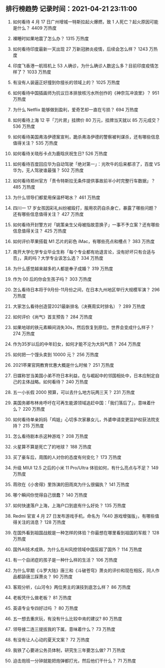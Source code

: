 
## 排行榜趋势 记录时间：2021-04-21 23:11:00
  
  1. 如何看待 4 月 17 日广州增城一特斯拉起火爆燃，致 1 人死亡？起火原因可能是什么？ 4409 万热度
    
  2. 裸睡时如果地震了怎么办？ 1315 万热度
    
  3. 如何看待印度最新一天出现 27 万新冠肺炎疫情，后续会怎么样？ 1243 万热度
    
  4. 印度飞香港一航班机上 53 人确诊，为什么确诊人数这么多？目前印度疫情怎样了？ 1033 万热度
    
  5. 有没有人装逼正好撞到你擅长的领域上的？ 1025 万热度
    
  6. 如何看待中国插画师为抗议日本排放核污水所创作的《神奈氚冲浪里》？ 951 万热度
    
  7. 为什么 Netflix 能够做到盈利，爱奇艺却一直在亏损？ 694 万热度
    
  8. 如何看待上海 12 平「刀片房」挂牌价 80 万元，挂牌当天就以 85 万元成交？ 536 万热度
    
  9. 如何看待美国弗洛伊德案宣判，跪杀弗洛伊德的警察被判谋杀，还有哪些信息值得关注？ 535 万热度
    
  10. 如何看待关晓彤卡点为鹿晗庆祝生日? 526 万热度
    
  11. 如何看待百度回应华为自动驾驶「绝对第一」：光吹牛的后来都凉了，百度 VS 华为，无人驾驶谁最强？ 502 万热度
    
  12. 如何看待郑州官方「责令特斯拉无条件提供事故前半小时完整行车数据」？ 485 万热度
    
  13. 为什么领导们都爱用保温杯喝水？ 461 万热度
    
  14. 四川一 17 岁女孩因彩礼纠纷被殴打，服用农药自杀身亡，暴露了哪些问题？还有哪些信息值得关注？ 427 万热度
    
  15. 如何看待开封警方对「姚策亲生父母被指故意换子」一事不予立案？还有哪些信息值得关注？ 425 万热度
    
  16. 如何评价苹果搭载 M1 芯片的彩色 iMac，有哪些亮点和槽点？ 383 万热度
    
  17. 南开大学化学专业毕业生称「每个专业都有劝退言论，没有好坏只有合适与否」，真的吗？大学专业该怎么选？ 334 万热度
    
  18. 为什么感觉越来越多的人都是奉子成婚？ 319 万热度
    
  19. 作为 00 后的你会生孩子吗？ 303 万热度
    
  20. 怎么看待日本将于9月份-11月份之间，在日本九州地区举行大规模军演？ 296 万热度
    
  21. 大家怎么看待创造营2021最新排名（决赛周实时排名）？ 289 万热度
    
  22. 如何评价《尚气》首支预告？ 284 万热度
    
  23. 如果地球的铁元素瞬间消失30s，然后恢复到原位。世界会变成什么样子？ 274 万热度
    
  24. 作为35岁以后的中年妇女，如何才能不沦为大妈气质？ 264 万热度
    
  25. 如何把一个馒头卖到 10000 元？ 256 万热度
    
  26. 2021苹果官网教育优惠大概是什么时候？ 251 万热度
    
  27. 日媒称甘当美国小弟不符日本利益，在与崛起中的邻国相处中，日本应制定自己的主体战略。如何看待？ 240 万热度
    
  28. 五一小长假 2000 预算，可以去什么地方玩两三天？ 231 万热度
    
  29. 美国务卿布林肯呼吁在可再生能源领域追赶中国：「我们落后了」，意味着什么？ 220 万热度
    
  30. 如何看待单亲妈妈「鸡娃」心切多次家暴女儿，外婆申请变更监护权获法院支持？ 215 万热度
    
  31. 怎么看待剧本杀这种游戏？ 208 万热度
    
  32. 火星算不算是死亡了的地球？ 188 万热度
    
  33. 买了豪车后，周围的人对你的态度有何变化？ 173 万热度
    
  34. 升级 MIUI 12.5 之后的小米 11 Pro/Ultra 体验如何，有什么亮点与不足？ 149 万热度
    
  35. 蒋欣在《小舍得》里饰演的田雨岚为什么很偏执？ 141 万热度
    
  36. 哪个瞬间你觉得自己很蠢？ 140 万热度
    
  37. 如何快速落户上海，上海户口到底有什么好处？ 135 万热度
    
  38. Redmi 官宣 4 月 27 日发布游戏手机，命名为「K40 游戏增强版」，有哪些值得关注的消息？ 128 万热度
    
  39. 在国外看到祖国战舰是一种怎样的体验？你最想在哪里看到祖国的军舰？ 128 万热度
    
  40. 国外AI技术成熟，为什么在AI风控领域中国反超了国外？ 114 万热度
    
  41. 有一个自闭症的孩子是一种什么样的生活？ 106 万热度
    
  42. 为什么早期《斗罗大陆》唐三和《斗破苍穹》萧炎的评价和现在相反，同人作品都舔唐三踩萧炎？ 90 万热度
    
  43. 客观分析，《山河令》两位男主的演技到底怎么样？ 86 万热度
    
  44. 老板凭什么做老板？ 81 万热度
    
  45. 英语专业专四好过吗 ？ 80 万热度
    
  46. 五一想去重庆玩，有没有什么比较中肯的建议? 80 万热度
    
  47. 领导接二连三提拔我的下属，意味着什么？ 73 万热度
    
  48. 有没有让人心动的夏天文案？ 72 万热度
    
  49. 我铁了心要进公务员体制，研究生三年要怎么做? 71 万热度
    
  50. 迫击炮班一分钟就能把炮弹都打光，然后他们干什么？ 71 万热度
    